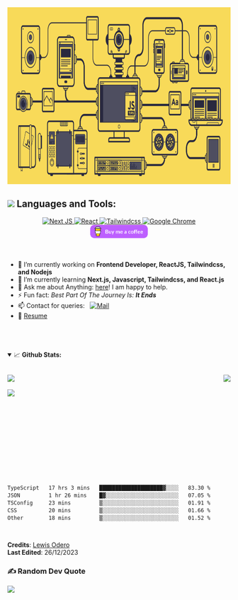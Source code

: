 <!-- @format -->

<!-- Introduction -->
<div align="center">
  <img src="https://github.com/levos-snr/levos-snr/blob/master/icon/github.gif" width="100%" height="400">
</div>

## <img src="https://media.giphy.com/media/1ynCEtlgMPAeNAqdnu/giphy.gif" width="25"> Languages and Tools:

<div align='center'>
  <a href="#"> 
    <img alt="Next JS" src="https://img.shields.io/badge/-Next_JS-000000?style=for-the-badge&logo=nextjs&logoColor=white" />
    <img alt="React" src="https://img.shields.io/badge/React-20232A?style=for-the-badge&logo=react&logoColor=61DAFB" /> 
    <img alt="Tailwindcss" src="https://img.shields.io/badge/-Tailwindcss-00E719?style=for-the-badge&logo=tailwindcss&logoColor=white" /> 
    <img alt="Google Chrome" src="https://img.shields.io/badge/Google_chrome-4285F4?style=for-the-badge&logo=Google-chrome&logoColor=white" />
  </a>
</div>

<div align="center">
  <a href="https://www.buymeacoffee.com/levos_snr">
    <img height="30" src="https://github.com/levos-snr/levos-snr/blob/master/icon/buy-me-a-coffee.png?raw=true">
  </a>
</div>



<!-- About Me -->
<br/>
<br/>

<p align="right">

- 🔭 I’m currently working on **Frontend Developer, ReactJS, Tailwindcss, and Nodejs**
- 🌱 I’m currently learning **Next.js, Javascript, Tailwindcss, and React.js**
- 💬 Ask me about Anything: [here](https://github.com/levos-snr/levos-snr/issues)! I am happy to help.
- ⚡ Fun fact: *Best Part Of The Journey Is: **It Ends***
- 📫 Contact for queries: &nbsp;&nbsp;<a href="mailto:lewisodero27@gmail.com"><img alt="Mail" src="https://img.shields.io/badge/Gmail-D14836?style=for-the-badge&logo=gmail&logoColor=white)](mailto:lewisodero27@gmail.com" /></a>&nbsp;&nbsp;
- 📝 [Resume](https://www.linkedin.com/in/lewis-odero-developer)
</p>
<br/>

  
  #
  #

<!-- GitHub Stats and Contribution -->
<details open="">
<summary>
  <g-emoji class="g-emoji" alias="chart_with_upwards_trend" fallback-src="https://github.githubassets.com/images/icons/emoji/unicode/1f4c8.png">📈</g-emoji> 
  <strong>Github Stats:</strong>
</summary>
</br>
  
<p align="center">
  <!-- First row with GitHub Stats and GitHub Streak -->
<p align="center">
  <div style="display: flex; justify-content: space-between;">
    <a href="https://github.com/levos-snr">
      <img src="https://github-readme-stats.vercel.app/api?username=levos-snr&show_icons=true&hide_border=true&amp&theme=chartreuse-dark&count_private=true&include_all_commits=true"/>
    </a>
    <a href="https://github.com/levos-snr"> 
      <img src="https://github-readme-streak-stats.herokuapp.com?user=levos-snr&theme=chartreuse-dark&hide_border=true&border_radius=4.0" />
    </a>
  </div>
</p>
  <!-- Second row with Top Languages occupying full width -->
  <div style="align:center; width:100%; height:200px"   >
  <a href="https://github.com/levos-snr" style="align: center;"> 
    <img src="https://github-readme-stats.vercel.app/api/top-langs/?username=levos-snr&theme=chartreuse-dark&hide_border=true&include_all_commits=false&count_private=false&layout=compact"/>
  </a>
  </div>  
</p>



<!-- Wakatime Stats -->  
 <!--START_SECTION:waka-->

```txt
TypeScript   17 hrs 3 mins   ████████████████████▓░░░░   83.30 %
JSON         1 hr 26 mins    █▓░░░░░░░░░░░░░░░░░░░░░░░   07.05 %
TSConfig     23 mins         ▒░░░░░░░░░░░░░░░░░░░░░░░░   01.91 %
CSS          20 mins         ▒░░░░░░░░░░░░░░░░░░░░░░░░   01.66 %
Other        18 mins         ▒░░░░░░░░░░░░░░░░░░░░░░░░   01.52 %
```

<!--END_SECTION:waka-->

</details>
<br>

**Credits**: [Lewis Odero](https://github.com/levos-snr/) <br>
**Last Edited**: 26/12/2023

### ✍️ Random Dev Quote
![](https://quotes-github-readme.vercel.app/api?type=horizontal&theme=merko)

</div>
